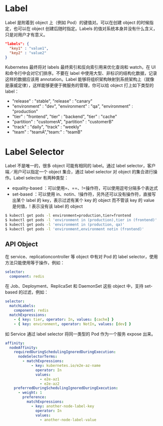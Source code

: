 # Label

Label 是附着到 object 上（例如 Pod）的键值对。可以在创建 object 的时候指定，也可以在 object 创建后随时指定。Labels 的值对系统本身并没有什么含义，只是对用户才有意义。

```json
"labels": {
  "key1" : "value1",
  "key2" : "value2"
}
```

Kubernetes 最终将对 labels 最终索引和反向索引用来优化查询和 watch，在 UI 和命令行中会对它们排序。不要在 label 中使用大型、非标识的结构化数据，记录这样的数据应该用 annotation。Label 能够将组织架构映射到系统架构上（就像是康威定律），这样能够更便于微服务的管理，你可以给 object 打上如下类型的 label：

- "release" : "stable", "release" : "canary"
- "environment" : "dev", "environment" : "qa", "environment" : "production"
- "tier" : "frontend", "tier" : "backend", "tier" : "cache"
- "partition" : "customerA", "partition" : "customerB"
- "track" : "daily", "track" : "weekly"
- "team" : "teamA","team:" : "teamB"

# Label Selector

Label 不是唯一的，很多 object 可能有相同的 label。通过 label selector，客户端／用户可以指定一个 object 集合，通过 label selector 对 object 的集合进行操作。Label selector 有两种类型：

- equality-based ：可以使用=、==、!=操作符，可以使用逗号分隔多个表达式
- set-based ：可以使用 in、notin、!操作符，另外还可以没有操作符，直接写出某个 label 的 key，表示过滤有某个 key 的 object 而不管该 key 的 value 是何值，! 表示没有该 label 的 object

```sh
$ kubectl get pods -l environment=production,tier=frontend
$ kubectl get pods -l 'environment in (production),tier in (frontend)'
$ kubectl get pods -l 'environment in (production, qa)'
$ kubectl get pods -l 'environment,environment notin (frontend)'
```

## API Object

在 service、replicationcontroller 等 object 中有对 Pod 的 label selector，使用方法只能使用等于操作，例如：

```yml
selector:
  component: redis
```

在 Job、Deployment、ReplicaSet 和 DaemonSet 这些 object 中，支持 set-based 的过滤，例如：

```yml
selector:
  matchLabels:
    component: redis
  matchExpressions:
    - { key: tier, operator: In, values: [cache] }
    - { key: environment, operator: NotIn, values: [dev] }
```

如 Service 通过 label selector 将同一类型的 Pod 作为一个服务 expose 出来。

```yml
affinity:
  nodeAffinity:
    requiredDuringSchedulingIgnoredDuringExecution:
      nodeSelectorTerms:
        - matchExpressions:
            - key: kubernetes.io/e2e-az-name
              operator: In
              values:
                - e2e-az1
                - e2e-az2
    preferredDuringSchedulingIgnoredDuringExecution:
      - weight: 1
        preference:
          matchExpressions:
            - key: another-node-label-key
              operator: In
              values:
                - another-node-label-value
```
